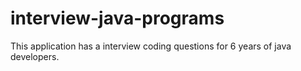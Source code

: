 # interview-java-programs
This application has a interview coding questions for 6 years of java developers.
